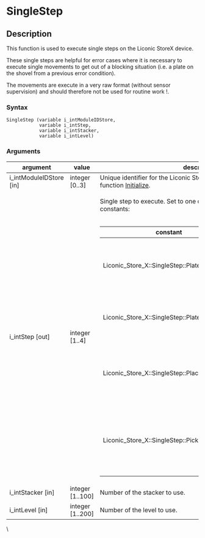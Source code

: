 # SingleStep

## Description

This function is used to execute single steps on the Liconic StoreX device.

These single steps are helpful for error cases where it is necessary to execute single movements to get out of a blocking situation (i.e. a plate on the shovel from a previous error condition).

The movements are execute in a very raw format (without sensor supervision) and should therefore not be used for routine work !.

### Syntax

```
SingleStep (variable i_intModuleIDStore,
            variable i_intStep,
            variable i_intStacker,
            variable i_intLevel)
```

### Arguments

| argument                  | value             | description                                                                                                                                                                                                                                                                                                                                                                                                                                                                                                                                                                                                                                                                                                                                                                                     |
| ------------------------- | ----------------- | ----------------------------------------------------------------------------------------------------------------------------------------------------------------------------------------------------------------------------------------------------------------------------------------------------------------------------------------------------------------------------------------------------------------------------------------------------------------------------------------------------------------------------------------------------------------------------------------------------------------------------------------------------------------------------------------------------------------------------------------------------------------------------------------------- |
| i\_intModuleIDStore \[in] | integer \[0..3]   | Unique identifier for the Liconic StoreX device as returned by function [Initialize](chm://c6eee35ebc6f05b6562520699a23e565/topics/Initialize.html).                                                                                                                                                                                                                                                                                                                                                                                                                                                                                                                                                                                                                                            |
| i\_intStep \[out]         | integer \[1..4]   | <p>Single step to execute. Set to one of the following predefined constants:<br><br></p><table><thead><tr><th>constant</th><th>value</th><th>description</th></tr></thead><tbody><tr><td>Liconic_Store_X::SingleStep::PlateIn</td><td>1</td><td>Pick plate from transfer station to plate handler shovel.</td></tr><tr><td>Liconic_Store_X::SingleStep::PlateOut</td><td>2</td><td>Place plate from plate handler shovel to transfer station.</td></tr><tr><td>Liconic_Store_X::SingleStep::PlaceToStacker</td><td>3</td><td>Place plate from plate handler shovel to selected level of selected stacker.</td></tr><tr><td>Liconic_Store_X::SingleStep::PickFromStacker</td><td>4</td><td>Pick plate from selected level of selected stacker to plate handler shovel.</td></tr></tbody></table> |
| i\_intStacker \[in]       | integer \[1..100] | Number of the stacker to use.                                                                                                                                                                                                                                                                                                                                                                                                                                                                                                                                                                                                                                                                                                                                                                   |
| i\_intLevel \[in]         | integer \[1..200] | Number of the level to use.                                                                                                                                                                                                                                                                                                                                                                                                                                                                                                                                                                                                                                                                                                                                                                     |

\

